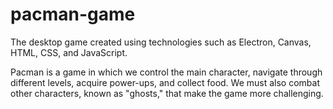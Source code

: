 # pacman-game


The desktop game created using technologies such as Electron, Canvas, HTML, CSS, and JavaScript.


Pacman is a game in which we control the main character, navigate through different levels, acquire power-ups, and collect food. We must also combat other characters, known as "ghosts," that make the game more challenging.



